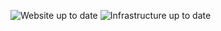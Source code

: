 ![Website up to date](https://github.com/dmattia/marqueemaark/workflows/Upload%20Website/badge.svg)
![Infrastructure up to date](https://github.com/dmattia/marqueemaark/workflows/Update%20Infrastructure/badge.svg)